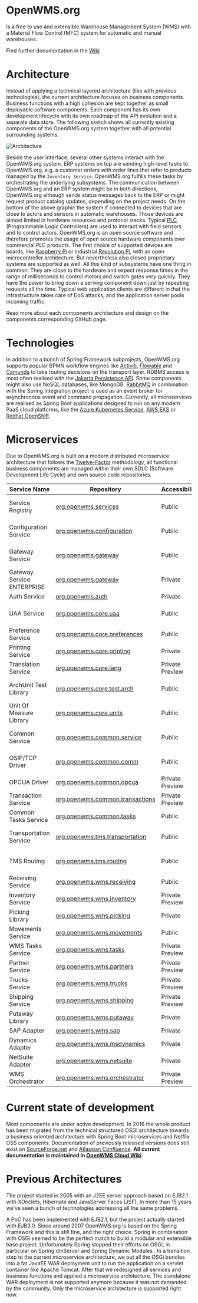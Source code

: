 OpenWMS.org
=====================

Is a free to use and extensible Warehouse Management System (WMS) with a Material Flow Control (MFC) system for automatic and manual
warehouses. 

Find further documentation in the [Wiki](https://wiki.openwms.cloud/projects/openwms/wiki/00-dot-02-business-services)

# Architecture
Instead of applying a technical layered architecture (like with previous technologies), the current architecture focuses on
business components. Business functions with a high cohesion are kept together as small deployable software components. Each
component has its own development lifecycle with its own roadmap of the API evolution and a separate data store. The following sketch shows
all currently existing components of the OpenWMS.org system together with all potential surrounding systems.

![Architecture][1]

Beside the user interface, several other systems interact with the OpenWMS.org system. ERP systems on top are sending high-level tasks
to OpenWMS.org, e.g. a customer orders with order lines that refer to products managed by the `Inventory Service`.
OpenWMS.org fulfills these tasks by orchestrating the underlying subsystems. The communication between OpenWMS.org and an ERP system might 
be in both directions, OpenWMS.org although sends status messages back to the ERP or might request product catalog updates, depending on the
project needs. On the bottom of the above graphic the system if connected to devices that are close to actors and sensors in automatic
warehouses. Those devices are almost limited in hardware resources and protocol stacks. Typical [PLC](https://en.wikipedia.org/wiki/Programmable_logic_controller)
(Programmable Logic Controllers) are used to interact with field sensors and to control actors. OpenWMS.org is an open source software and
therefore promotes the usage of open source hardware components over commercial PLC products. The first choice of supported devices
are boards, like [Raspberry Pi](https://www.raspberrypi.org/) or industrial [Revolution Pi](https://revolution.kunbus.com/), with an open
microcontroller architecture. But nevertheless also closed proprietary systems are supported as well. All this kind of subsystems have one
thing in common: They are close to the hardware and expect response times in the range of milliseconds to control motors and switch gates
very quickly. They have the power to bring down a serving component down just by repeating requests all the time. Typical web application
clients are different in that the infrastructure takes care of DoS attacks, and the application server pools incoming traffic.

Read more about each components architecture and design on the components corresponding GitHub page.

# Technologies
In addition to a bunch of Spring Framework subprojects, OpenWMS.org supports popular BPMN workflow engines like [Activiti](https://www.activiti.org),
[Flowable](https://www.flowable.org) and [Camunda](https://www.camunda.org) to take routing decisions on the transport layer.
RDBMS access is most often realised with the [Jakarta Persistence API](https://de.wikipedia.org/wiki/Jakarta_Persistence_API). Some
components might also use NoSQL databases, like MongoDB. [RabbitMQ](https://rabbitmq.com) in combination with the Spring Integration project
is used as an event broker for asynchronous event and command propagation. Currently, all microservices are realised as Spring Boot 
applications designed to run on any modern PaaS cloud platforms, like the [Azure Kubernetes Service](https://azure.microsoft.com/de-de/services/kubernetes-service), [AWS EKS](https://aws.amazon.com/eks) or [Redhat OpenShift](https://www.redhat.com/en/technologies/cloud-computing/openshift).

# Microservices
Due to OpenWMS.org is built on a modern distributed microservice architecture that follows the [Twelve-Factor](https://12factor.net)
methodology, all functional business components are managed within their own SDLC (Software Development Life Cycle) and own source code
repositories.

| Service Name               | Repository                                                                                    | Accessibility   | License    | Version                                                                                       |
|----------------------------|-----------------------------------------------------------------------------------------------|-----------------|------------|-----------------------------------------------------------------------------------------------|
| Service Registry           | [org.openwms.services](https://github.com/spring-labs/org.openwms.services)                   | Public          | Apache-2.0 | ![GitHub Release](https://img.shields.io/github/v/tag/spring-labs/org.openwms.services)       |
| Configuration Service      | [org.openwms.configuration](https://github.com/spring-labs/org.openwms.configuration)         | Public          | Apache-2.0 | ![GitHub Release](https://img.shields.io/github/v/tag/spring-labs/org.openwms.configuration)  |
| Gateway Service            | [org.openwms.gateway](https://github.com/spring-labs/org.openwms.gateway)                     | Public          | Apache-2.0 | ![GitHub Release](https://img.shields.io/github/v/tag/spring-labs/org.openwms.gateway)        |
| Gateway Service ENTERPRISE | [org.openwms.gateway](https://github.com/interface21-io/org.openwms.gateway)                  | Private         | GPLv3      |                                                                                               |
| Auth Service               | [org.openwms.auth](https://github.com/spring-labs/org.openwms.auth)                           | Private         | GPLv3      |                                                                                               |
| UAA Service                | [org.openwms.core.uaa](https://github.com/openwms/org.openwms.core.uaa)                       | Public          | Apache-2.0 | ![GitHub Release](https://img.shields.io/github/v/tag/openwms/org.openwms.core.uaa)           |
| Preference Service         | [org.openwms.core.preferences](https://github.com/openwms/org.openwms.core.preferences)       | Public          | Apache-2.0 |                                                                                               |
| Printing Service           | [org.openwms.core.printing](https://github.com/openwms/org.openwms.core.printing)             | Private         | GPLv3      |                                                                                               |
| Translation Service        | [org.openwms.core.lang](https://github.com/openwms/org.openwms.core.lang)                     | Private Preview | Apache-2.0 |                                                                                               |
| ArchUnit Test Library      | [org.openwms.core.test.arch](https://github.com/openwms/org.openwms.core.test.arch)           | Public          | Apache-2.0 | ![GitHub Release](https://img.shields.io/github/v/tag/openwms/org.openwms.core.test.arch)     |
| Unit Of Measure Library    | [org.openwms.core.units](https://github.com/openwms/org.openwms.core.units)                   | Public          | Apache-2.0 | ![GitHub Release](https://img.shields.io/github/v/tag/openwms/org.openwms.core.units)         |
| Common Service             | [org.openwms.common.service](https://github.com/openwms/org.openwms.common.service)           | Public          | Apache-2.0 | ![GitHub Release](https://img.shields.io/github/v/tag/openwms/org.openwms.common.service)     |
| OSIP/TCP Driver            | [org.openwms.common.comm](https://github.com/openwms/org.openwms.common.comm)                 | Public          | Apache-2.0 | ![GitHub Release](https://img.shields.io/github/v/tag/openwms/org.openwms.common.comm)        |
| OPCUA Driver               | [org.openwms.common.opcua](https://github.com/interface21-io/org.openwms.common.opcua)        | Private Preview | Apache-2.0 |                                                                                               |
| Transaction Service        | [org.openwms.common.transactions](https://github.com/openwms/org.openwms.common.transactions) | Private Preview | Apache-2.0 |                                                                                               |
| Common Tasks Service       | [org.openwms.common.tasks](https://github.com/openwms/org.openwms.common.tasks)               | Public          | Apache-2.0 |                                                                                               |
| Transportation Service     | [org.openwms.tms.transportation](https://github.com/openwms/org.openwms.tms.transportation)   | Public          | Apache-2.0 | ![GitHub Release](https://img.shields.io/github/v/tag/openwms/org.openwms.tms.transportation) |
| TMS Routing                | [org.openwms.tms.routing](https://github.com/openwms/org.openwms.tms.routing)                 | Public          | Apache-2.0 | ![GitHub Release](https://img.shields.io/github/v/tag/openwms/org.openwms.tms.routing)        |
| Receiving Service          | [org.openwms.wms.receiving](https://github.com/openwms/org.openwms.wms.receiving)             | Public          | Apache-2.0 |                                                                                               |
| Inventory Service          | [org.openwms.wms.inventory](https://github.com/interface21-io/org.openwms.wms.inventory)      | Private Preview | Apache-2.0 |                                                                                               |
| Picking Library            | [org.openwms.wms.picking](https://github.com/openwms/org.openwms.wms.picking)                 | Private         | GPLv3      |                                                                                               |
| Movements Service          | [org.openwms.wms.movements](https://github.com/openwms/org.openwms.wms.movements)             | Public          | Apache-2.0 |                                                                                               |
| WMS Tasks Service          | [org.openwms.wms.tasks](https://github.com/openwms/org.openwms.wms.tasks)                     | Private Preview | Apache-2.0 |                                                                                               |
| Partner Service            | [org.openwms.wms.partners](https://github.com/interface21-io/org.openwms.wms.partners)        | Private Preview | Apache-2.0 |                                                                                               |
| Trucks Service             | [org.openwms.wms.trucks](https://github.com/openwms/org.openwms.wms.trucks)                   | Private Preview | Apache-2.0 |                                                                                               |
| Shipping Service           | [org.openwms.wms.shipping](https://github.com/openwms/org.openwms.wms.shipping)               | Private Preview | Apache-2.0 |                                                                                               |
| Putaway Library            | [org.openwms.wms.putaway](https://github.com/openwms/org.openwms.wms.putaway)                 | Private         | GPLv3      |                                                                                               |
| SAP Adapter                | [org.openwms.wms.sap](https://github.com/openwms/org.openwms.wms.sap)                         | Private         | GPLv3      |                                                                                               |
| Dynamics Adapter           | [org.openwms.wms.msdynamics](https://github.com/openwms/org.openwms.wms.msdynamics)           | Private         | GPLv3      |                                                                                               |
| NetSuite Adapter           | [org.openwms.wms.netsuite](https://github.com/openwms/org.openwms.wms.netsuite)               | Private         | GPLv3      |                                                                                               |
| WMS Orchestrator           | [org.openwms.wms.orchestrator](https://github.com/openwms/org.openwms.wms.orchestrator)       | Private Preview | Apache-2.0 |                                                                                               |

[1]: src/docs/res/microservice_architecture.jpeg

# Current state of development
Most components are under active development. In 2016 the whole product has been migrated from the technical structured OSGi architecture
towards a business oriented architecture with Spring Boot microservices and Netflix OSS components. Documentation of previously released
versions does still exist on [SourceForge.net](http://openwms2005.sourceforge.net) and [Atlassian Confluence](https://openwms.atlassian.net/wiki).
**All current documentation is maintained in [OpenWMS Cloud Wiki](https://wiki.openwms.cloud)**.

# Previous Architectures
The project started in 2005 with an J2EE server approach based on EJB2.1 with XDoclets, Hibernate and JavaServer Faces (JSF). In more than
15 years we've seen a bunch of technologies addressing all the same problems.
 
A PoC has been implemented with EJB2.1, but the project actually started with EJB3.0. Since around 2007 OpenWMS.org is based on the Spring
Framework and this is still fine, and the right choice. Spring in combination with OSGi seemed to be the perfect match to build a modular
and extensible base project. Unfortunately Spring stopped their efforts on OSGi, in particular on Spring dmServer and Spring Dynamic Modules
. In a transition step to the current microservice architecture, we put all the OSGi bundles into a fat JavaEE WAR deployment unit to run
the application on a servlet container like Apache Tomcat. After that we redesigned all services and business functions and applied a
microservice architecture. The standalone WAR deployment is not supported anymore because it was not demanded by the community. Only the
microservice architecture is supported right now.
